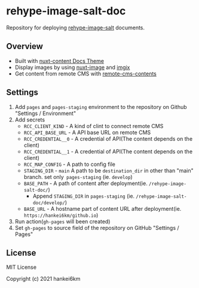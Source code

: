 # rehype-image-salt-doc

Repository for deploying [rehype-image-salt](https://github.com/hankei6km/rehype-image-salt) documents.

## Overview

- Built with [nuxt-content Docs Theme](https://content.nuxtjs.org/themes/docs)
- Display images by using [nuxt-image](https://image.nuxtjs.org/) and [imgix](https://docs.imgix.com/)
- Get content from remote CMS with [remote-cms-contents](https://github.com/hankei6km/remote-cms-contents)

## Settings

1. Add `pages` and `pages-staging` environment to the repository on Github "Settings / Environment"
2. Add secrets
   - `RCC_CLIENT_KIND` - A kind of clint to connect remote CMS
   - `RCC_API_BASE_URL` - A API base URL on remote CMS
   - `RCC_CREDENTIAL__0` - A credential of API(The content depends on the client)
   - `RCC_CREDENTIAL__1` - A credential of API(The content depends on the client)
   - `RCC_MAP_CONFIG` - A path to config file
   - `STAGING_DIR` - `main` A path to be `destination_dir` in other than "main" branch. set only` pages-staging` (ie. `develop`)
   - `BASE_PATH` - A path of content after deployment(ie. `/rehype-image-salt-doc/`)
     - Append `STAGING_DIR` in `pages-staging` (ie. `/rehype-image-salt-doc/develop/`)
   - `BASE_URL` - A hostname part of content URL after deployment(ie.` https://hankei6km/github.io`)
3. Run action(`gh-pages` will been created)
4. Set `gh-pages` to source field of the repository on GitHub "Settings / Pages"

## License

MIT License

Copyright (c) 2021 hankei6km

